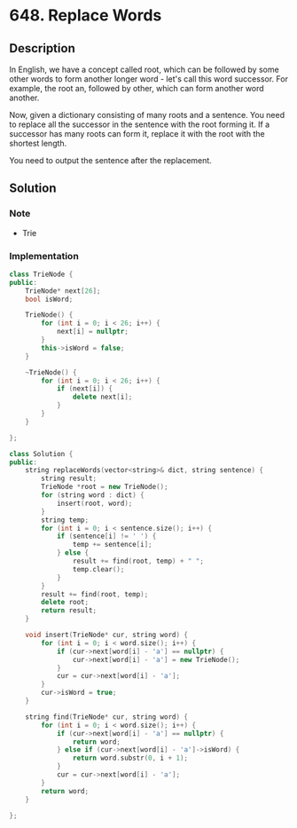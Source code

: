 # 648. Replace Words

## Description

In English, we have a concept called root, which can be followed by some other words to form another longer word - let's call this word successor. For example, the root an, followed by other, which can form another word another.

Now, given a dictionary consisting of many roots and a sentence. You need to replace all the successor in the sentence with the root forming it. If a successor has many roots can form it, replace it with the root with the shortest length.

You need to output the sentence after the replacement.

## Solution

### Note

* Trie

### Implementation

```cpp
class TrieNode {
public:
    TrieNode* next[26];
    bool isWord;

    TrieNode() {
        for (int i = 0; i < 26; i++) {
            next[i] = nullptr;
        }
        this->isWord = false;
    }

    ~TrieNode() {
        for (int i = 0; i < 26; i++) {
            if (next[i]) {
                delete next[i];
            }
        }
    }

};

class Solution {
public:
    string replaceWords(vector<string>& dict, string sentence) {
        string result;
        TrieNode *root = new TrieNode();
        for (string word : dict) {
            insert(root, word);
        }
        string temp;
        for (int i = 0; i < sentence.size(); i++) {
            if (sentence[i] != ' ') {
                temp += sentence[i];
            } else {
                result += find(root, temp) + " ";
                temp.clear();
            }
        }
        result += find(root, temp);
        delete root;
        return result;
    }

    void insert(TrieNode* cur, string word) {
        for (int i = 0; i < word.size(); i++) {
            if (cur->next[word[i] - 'a'] == nullptr) {
                cur->next[word[i] - 'a'] = new TrieNode();
            }
            cur = cur->next[word[i] - 'a'];
        }
        cur->isWord = true;
    }

    string find(TrieNode* cur, string word) {
        for (int i = 0; i < word.size(); i++) {
            if (cur->next[word[i] - 'a'] == nullptr) {
                return word;
            } else if (cur->next[word[i] - 'a']->isWord) {
                return word.substr(0, i + 1);
            }
            cur = cur->next[word[i] - 'a'];
        }
        return word;
    }
    
};
```
